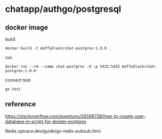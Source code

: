 # chatapp/authgo/postgresql

## docker image

build

```
docker build -t moffyblack/chat-postgres:1.0.0 .
```

run

```
docker run --rm --name chat-postgres -d -p 5432:5432 moffyblack/chat-postgres:1.0.0
```

connect test

```
go test
```

## reference

https://stackoverflow.com/questions/26598738/how-to-create-user-database-in-script-for-docker-postgres

Redis.uptrace.dev/guide/go-redis-pubsub.html
